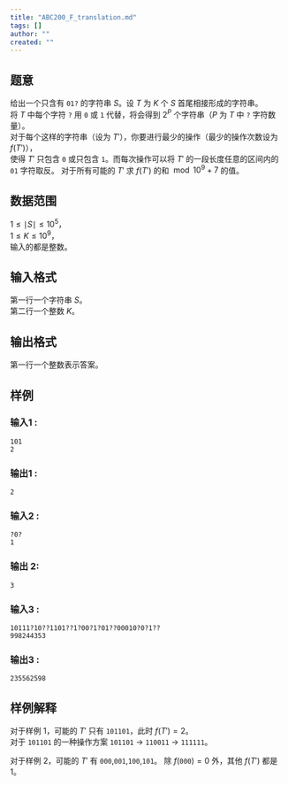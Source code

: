 ```yaml
---
title: "ABC200_F_translation.md"
tags: []
author: ""
created: ""
---
```


## 题意

给出一个只含有 `01?` 的字符串 $S$。设 $T$ 为 $K$ 个 $S$ 首尾相接形成的字符串。    
将 $T$ 中每个字符 `?` 用 `0` 或 `1` 代替，将会得到 $2^P$ 个字符串（$P$ 为 $T$ 中 `?` 字符数量）。    
对于每个这样的字符串（设为 $T'$），你要进行最少的操作（最少的操作次数设为 $f(T')$），       
使得 $T'$ 只包含 `0` 或只包含 `1`。而每次操作可以将 $T'$ 的一段长度任意的区间内的 `01` 字符取反。
对于所有可能的 $T'$ 求 $f(T')$ 的和 $\bmod 10^9+7$ 的值。   

## 数据范围

$1\le \mid S \mid \le 10^5$，           
$1\le K\le 10^9$，     
输入的都是整数。    

## 输入格式

第一行一个字符串 $S$。    
第二行一个整数 $K$。   

## 输出格式

第一行一个整数表示答案。

## 样例 

### 输入1 :
```
101
2
```   

### 输出1 :
```
2
```  

### 输入2 :
```
?0?
1
``` 

### 输出 2:
```
3
```

### 输入3 :
```
10111?10??1101??1?00?1?01??00010?0?1??
998244353
```

### 输出3 :
```
235562598
```

## 样例解释

对于样例 1，可能的 $T'$ 只有 `101101`，此时 $f(T')=2$。    
对于 `101101` 的一种操作方案 `101101` $\to$ `110011` $\to$ `111111`。     

对于样例 2，可能的 $T'$ 有 `000`,`001`,`100`,`101`。
除 $f($`000`$)=0$ 外，其他 $f(T')$ 都是 $1$。  

